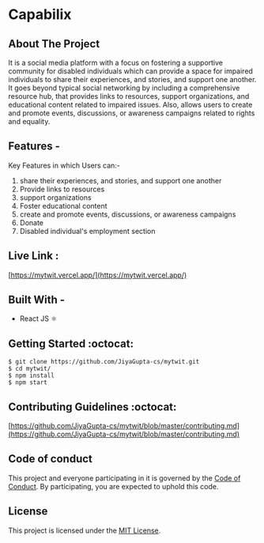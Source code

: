 # Capabilix #

## About The Project ##

It is a social media platform with a focus on fostering a supportive community for disabled individuals which can provide a space for impaired individuals to share their experiences, and stories, and support one another. It goes beyond typical social networking by including a comprehensive resource hub, that provides links to resources, support organizations, and educational content related to impaired issues. Also, allows users to create and promote events, discussions, or awareness campaigns related to rights and equality.

## Features - ##

Key Features in which Users can:-

1. share their experiences, and stories, and support one another
2. Provide links to resources
3. support organizations
4. Foster educational content
5. create and promote events, discussions, or awareness campaigns
6. Donate
7. Disabled individual's employment section

## Live Link : ##
[https://mytwit.vercel.app/](https://mytwit.vercel.app/)


## Built With - ##
  * React JS :atom_symbol:


## Getting Started :octocat: ##
```
$ git clone https://github.com/JiyaGupta-cs/mytwit.git
$ cd mytwit/
$ npm install
$ npm start 
```

## Contributing Guidelines :octocat: ##

[https://github.com/JiyaGupta-cs/mytwit/blob/master/contributing.md](https://github.com/JiyaGupta-cs/mytwit/blob/master/contributing.md)

## Code of conduct

This project and everyone participating in it is governed by the [Code of Conduct](./Code_of_conduct.md). By participating, you are expected to uphold this code.

## License 

This project is licensed under the [MIT License](./license.md).
